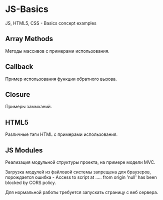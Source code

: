 # JS-Basics

JS, HTML5, CSS - Basics concept examples

## Array Methods

Методы массивов с примерами использования.

## Callback

Пример использования функции обратного вызова.

## Closure

Примеры замыканий.

## HTML5

Различные тэги HTML с примерами использования.

## JS Modules

Реализация модульной структуры проекта, на примере модели MVC.

Загрузка модулей из файловой системы запрещена для браузеров, порождается ошибка - Access to script at ..... from origin 'null' has been blocked by CORS policy.

Для нормальной работы требуется запускать страницу с веб сервера.